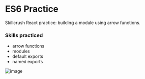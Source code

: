 # ES6 Practice

Skillcrush React practice: building a module using arrow functions.

### Skills practiced

- arrow functions
- modules
- default exports
- named exports

![image](https://github.com/gabrielapal/practice-with-ES6/assets/127886470/209f8f7c-1416-4316-990b-5f49beb30e00)

